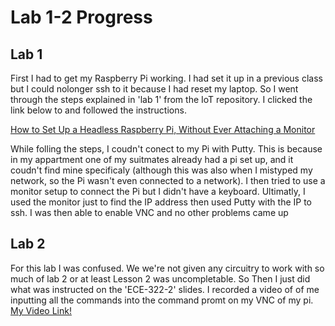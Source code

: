 # Lab 1-2 Progress

## Lab 1
First I had to get my Raspberry Pi working. I had set it up in a previous class but I could nolonger ssh to it because I had reset my laptop. So I went through the steps
explained in 'lab 1' from the IoT repository. I clicked the link below to and followed the instructions.

  [How to Set Up a Headless Raspberry Pi, Without Ever Attaching a Monitor](https://www.tomshardware.com/reviews/raspberry-pi-headless-setup-how-to,6028.html)

While folling the steps, I coudn't conect to my Pi with Putty. This is because in my appartment one of my suitmates already had a pi set up, and it coudn't find mine
specificaly (although this was also when I mistyped my network, so the Pi wasn't even connected to a network). I then tried to use a monitor setup to connect the Pi
but I didn't have a keyboard. Ultimatly, I used the monitor just to find the IP address then used Putty with the IP to ssh. I was then able to enable VNC and no
other problems came up

## Lab 2
For this lab I was confused. We we're not given any circuitry to work with so much of lab 2 or at least Lesson 2 was uncompletable. So Then I just did what was instructed
on the 'ECE-322-2' slides. I recorded a video of of me inputting all the commands into the command promt on my VNC of my pi.
[My Video Link!](https://drive.google.com/file/d/1lamtdgZefL6fUaZ6QQbOZ6hqkBiGoCE9/view?usp=sharing)
